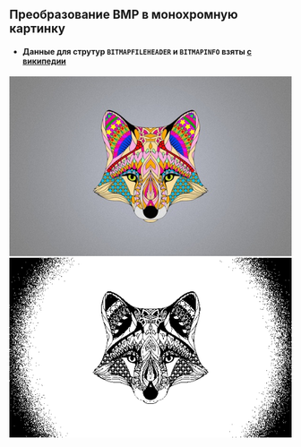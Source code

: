 Преобразование BMP в монохромную картинку
---
- #### Данные для струтур `BITMAPFILEHEADER` и `BITMAPINFO` взяты [с википедии](https://ru.wikipedia.org/wiki/BMP)

![BMP](image/24.bmp)
![BMP](image/24_mono.bmp)
